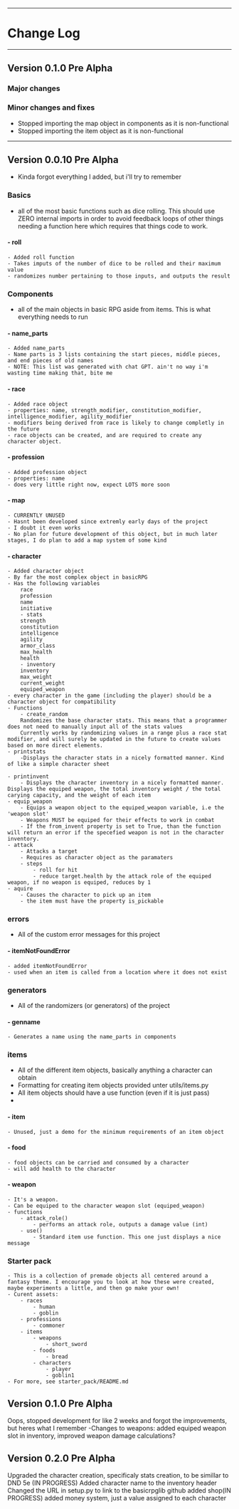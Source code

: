 
---  
# Change Log  
---
## Version 0.1.0 Pre Alpha

### Major changes

### Minor changes and fixes
- Stopped importing the map object in components as it is non-functional
- Stopped importing the item object as it is non-functional

---
## Version 0.0.10 Pre Alpha  
- Kinda forgot everything I added, but i'll try to remember  
### Basics
- all of the most basic functions such as dice rolling. This should use ZERO internal imports in order to avoid feedback loops of other things needing a function here which requires that things code to work.
#### - roll
    - Added roll function
    - Takes imputs of the number of dice to be rolled and their maximum value
    - randomizes number pertaining to those inputs, and outputs the result

### Components  
- all of the main objects in basic RPG aside from items. This is what everything needs to run
#### - name_parts  
    - Added name_parts  
    - Name parts is 3 lists containing the start pieces, middle pieces, and end pieces of old names  
    - NOTE: This list was generated with chat GPT. ain't no way i'm wasting time making that, bite me  
#### - race  
    - Added race object  
    - properties: name, strength_modifier, constitution_modifier, intelligence_modifier, agility_modifier  
    - modifiers being derived from race is likely to change completly in the future  
    - race objects can be created, and are required to create any character object.  
#### - profession  
    - Added profession object  
    - properties: name
    - does very little right now, expect LOTS more soon  
#### - map
    - CURRENTLY UNUSED  
    - Hasnt been developed since extremly early days of the project  
    - I doubt it even works  
    - No plan for future development of this object, but in much later stages, I do plan to add a map system of some kind  
#### - character
    - Added character object  
    - By far the most complex object in basicRPG  
    - Has the following variables
        race
        profession
        name
        initiative
        - stats
        strength
        constitution
        intelligence
        agility
        armor_class
        max_health
        health
        - inventory
        inventory
        max_weight
        current_weight
        equiped_weapon
    - every character in the game (including the player) should be a character object for compatibility  
    - Functions  
        - create_random
        Randomizes the base character stats. This means that a programmer does not need to manually input all of the stats values
        Currently works by randomizing values in a range plus a race stat modifier, and will surely be updated in the future to create values based on more direct elements.  
    - printstats
        -Displays the character stats in a nicely formatted manner. Kind of like a simple character sheet  

    - printinvent
        - Displays the character inventory in a nicely formatted manner. Displays the equiped weapon, the total inventory weight / the total carying capacity, and the weight of each item
    - equip_weapon
        - Equips a weapon object to the equiped_weapon variable, i.e the 'weapon slot'
        - Weapons MUST be equiped for their effects to work in combat
        - If the from_invent property is set to True, than the function will return an error if the specefied weapon is not in the character inventory.
    - attack
        - Attacks a target
        - Requires as character object as the paramaters
        - steps
            - roll for hit
            - reduce target.health by the attack role of the equiped weapon, if no weapon is equiped, reduces by 1
    - aquire
        - Causes the character to pick up an item
        - the item must have the property is_pickable  

### errors
- All of the custom error messages for this project
#### - itemNotFoundError
    - added itemNotFoundError
    - used when an item is called from a location where it does not exist

### generators
- All of the randomizers (or generators) of the project
#### - genname
    - Generates a name using the name_parts in components

### items
- All of the different item objects, basically anything a character can obtain
- Formatting for creating item objects provided unter utils/items.py
- All item objects should have a use function (even if it is just pass)
- 
#### - item
    - Unused, just a demo for the minimum requirements of an item object
#### - food
    - food objects can be carried and consumed by a character
    - will add health to the character
#### - weapon
    - It's a weapon.
    - Can be equiped to the character weapon slot (equiped_weapon)
    - functions
        - attack_role()
            - performs an attack role, outputs a damage value (int)
        - use()
            - Standard item use function. This one just displays a nice message

### Starter pack
    - This is a collection of premade objects all centered around a fantasy theme. I encourage you to look at how these were created, maybe experiments a little, and then go make your own! 
    - Curent assets:
        - races
            - human
            - goblin
        - professions
            - commoner
        - items
            - weapons
                - short_sword
            - foods
                - bread
            - characters
                - player
                - goblin1
    - For more, see starter_pack/README.md

## Version 0.1.0 Pre Alpha
Oops, stopped development for like 2 weeks and forgot the improvements, but heres what I remember
-Changes to weapons: added equiped weapon slot in inventory, improved weapon damage calculations?

## Version 0.2.0 Pre Alpha
Upgraded the character creation, specificaly stats creation, to be simillar to DND 5e (IN PROGRESS)
Added character name to the inventory header
Changed the URL in setup.py to link to the basicrpglib github
added shop(IN PROGRESS)
added money system, just a value assigned to each character